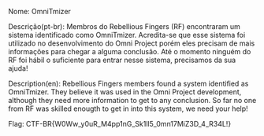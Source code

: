
Nome: OmniTmizer

Descrição(pt-br): Membros do Rebellious Fingers (RF) encontraram um sistema identificado como OmniTmizer. Acredita-se que esse sistema foi utilizado no desenvolvimento do Omni Project porém eles precisam de mais informações para chegar a alguma conclusão. Até o momento ninguém do RF foi hábil o suficiente para entrar nesse sistema, precisamos da sua ajuda!

Description(en): Rebellious Fingers members found a system identified as OmniTmizer. They believe it was used in the Omni Project development, although they need more information to get to any conclusion. So far no one from RF was skilled enougth to get in into this system, we need your help!

Flag: CTF-BR{W0Ww_y0uR_M4pp1nG_Sk1ll5_0mn17MiZ3D_4_R34L!}
